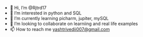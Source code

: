 - 👋 Hi, I’m @Rjtrd17
- 👀 I’m interested in python and SQL
- 🌱 I’m currently learning picharm, jupiter, mySQL
- 💞️ I’m looking to collaborate on learniing and real life examples
- 📫 How to reach me yashtrivedii007@gmail.com

<!---
Rjtrd17/Rjtrd17 is a ✨ special ✨ repository because its `README.md` (this file) appears on your GitHub profile.
You can click the Preview link to take a look at your changes.
--->

